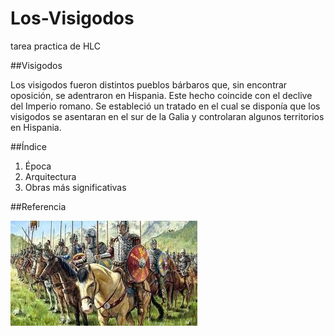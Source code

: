 # Los-Visigodos
tarea practica de HLC

##Visigodos

Los visigodos fueron distintos pueblos bárbaros que, sin encontrar oposición, se adentraron en Hispania. Este hecho coincide con el declive del Imperio romano. Se estableció un tratado en el cual se disponía que los visigodos se asentaran en el sur de la Galia y controlaran algunos territorios en Hispania.

##Índice

1. Época
2. Arquitectura
3. Obras más significativas

##Referencia

![Visigodos en caballo](https://github.com/carmocace/Los-Visigodos/blob/main/Imagenes/visigodos%20a%20caballo.jpg?raw=true)
